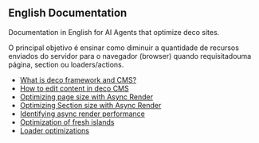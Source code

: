 ## English Documentation

Documentation in English for AI Agents that optimize deco sites.

O principal objetivo é ensinar como diminuir a quantidade de recursos enviados do servidor para o navegador (browser) quando requisitadouma página, section ou loaders/actions.

- [What is deco framework and CMS?](./01_getting_started/01_what-is-deco.mdx)
- [How to edit content in deco CMS](./02_cms_capabilities/01_blocks-content.mdx)
- [Optimizing page size with Async Render](./07_Performance/01_async-render.mdx)
- [Optimizing Section size with Async Render](./07_Performance/02_optimize-section-with-async-render.mdx)
- [Identifying async render performance](./07_Performance/03_analyze-async-render-performance.mdx)
- [Optimization of fresh islands](../../docs/en/07_Performance/06_islands.mdx)
- [Loader optimizations](../../docs/en/07_Performance/04_loaders.mdx)
